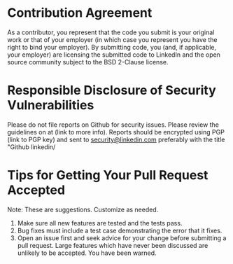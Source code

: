 # Contribution Agreement
As a contributor, you represent that the code you submit is your original work or that of your employer
(in which case you represent you have the right to bind your employer).
By submitting code, you (and, if applicable, your employer) are licensing the submitted code to LinkedIn and
the open source community subject to the BSD 2-Clause license.

# Responsible Disclosure of Security Vulnerabilities
Please do not file reports on Github for security issues. Please review the guidelines on at (link to more info).
Reports should be encrypted using PGP (link to PGP key) and sent to security@linkedin.com preferably
with the title "Github linkedin/

# Tips for Getting Your Pull Request Accepted
Note: These are suggestions. Customize as needed.

1. Make sure all new features are tested and the tests pass.
2. Bug fixes must include a test case demonstrating the error that it fixes.
3. Open an issue first and seek advice for your change before submitting a pull request. Large features which have never been discussed are unlikely to be accepted. You have been warned.